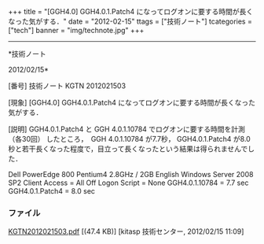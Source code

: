 ﻿+++
title = "[GGH4.0] GGH4.0.1.Patch4 になってログオンに要する時間が長くなった気がする．"
date = "2012-02-15"
ttags = ["技術ノート"]
tcategories = ["tech"]
banner = "img/technote.jpg"
+++

-----------------------------------------------------------------------------------------------------------------------------

*技術ノート

2012/02/15*


[番号]
技術ノート KGTN 2012021503

[現象]
[GGH4.0] GGH4.0.1.Patch4
になってログオンに要する時間が長くなった気がする．

[説明]
GGH4.0.1.Patch4 と GGH 4.0.1.10784 でログオンに要する時間を計測
（各30回） したところ，　GGH 4.0.1.10784 が7.7秒， GGH4.0.1.Patch4
が8.0秒と若干長くなった程度で，目立って長くなったという結果は得られませんでした．

Dell PowerEdge 800 Pentium4 2.8GHz / 2GB
English Windows Server 2008 SP2
Client Access = All Off
Logon Script = None
GGH4.0.1.10784 = 7.7 sec
GGH4.0.1.Patch4 = 8.0 sec


### ファイル

 
 


[KGTN2012021503.pdf](http://techreport.kitasp.net/attachments/download/851/KGTN2012021503.pdf)
 [(47.4 KB)] [kitasp 技術センター, 2012/02/15
11:09]


 


 

